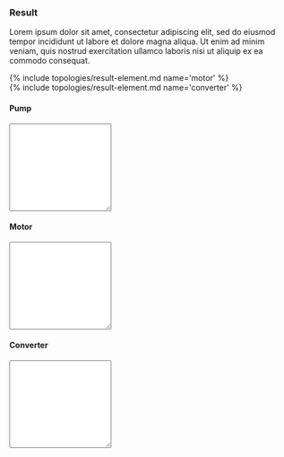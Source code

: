 <h3>Result</h3>

<p>
Lorem ipsum dolor sit amet, consectetur adipiscing elit, sed do eiusmod tempor incididunt ut labore et dolore magna aliqua. Ut enim ad minim veniam, quis nostrud exercitation ullamco laboris nisi ut aliquip ex ea commodo consequat.
</p>

<div id="result-candidates">
  <div class="row">
  {% include topologies/result-element.md name='motor' %}
  </div>
  <div class="row">
  {% include topologies/result-element.md name='converter' %}
  </div>
</div>
<div id="result-final">
  <div class="row">
    <div class="col-xs-4 col-md-4">
      <h4>Pump</h4>
      <textarea id="pump" rows="10" class="form-control">
      </textarea>
    </div>
    <div class="col-xs-4 col-md-4">
      <h4>Motor</h4>
      <textarea id="motor" rows="10" class="form-control">
      </textarea>
    </div>
    <div class="col-xs-4 col-md-4">
      <h4>Converter</h4>
      <textarea id="converter" rows="10" class="form-control">
      </textarea>
    </div>
  </div>
  <div class="row">
    <div class="col-xs-8 col-md-8">
      <div id="load-graph" class="thumbnail">
      </div>
    </div>
  </div>
</div>
<!-- end result -->

